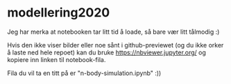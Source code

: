 # modellering2020
 
Jeg har merka at notebooken tar litt tid å loade, så bare vær litt tålmodig :)

Hvis den ikke viser bilder eller noe sånt i github-previewet
(og du ikke orker å laste ned hele repoet) kan du bruke
https://nbviewer.jupyter.org/ og kopiere inn linken til notebook-fila.

Fila du vil ta en titt på er "n-body-simulation.ipynb" :))